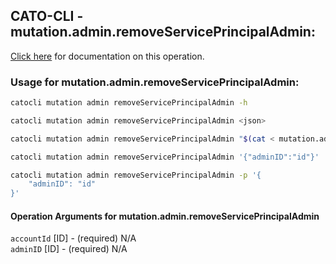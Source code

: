
## CATO-CLI - mutation.admin.removeServicePrincipalAdmin:
[Click here](https://api.catonetworks.com/documentation/#mutation-mutation.admin.removeServicePrincipalAdmin) for documentation on this operation.

### Usage for mutation.admin.removeServicePrincipalAdmin:

```bash
catocli mutation admin removeServicePrincipalAdmin -h

catocli mutation admin removeServicePrincipalAdmin <json>

catocli mutation admin removeServicePrincipalAdmin "$(cat < mutation.admin.removeServicePrincipalAdmin.json)"

catocli mutation admin removeServicePrincipalAdmin '{"adminID":"id"}'

catocli mutation admin removeServicePrincipalAdmin -p '{
    "adminID": "id"
}'
```

#### Operation Arguments for mutation.admin.removeServicePrincipalAdmin ####

`accountId` [ID] - (required) N/A    
`adminID` [ID] - (required) N/A    
